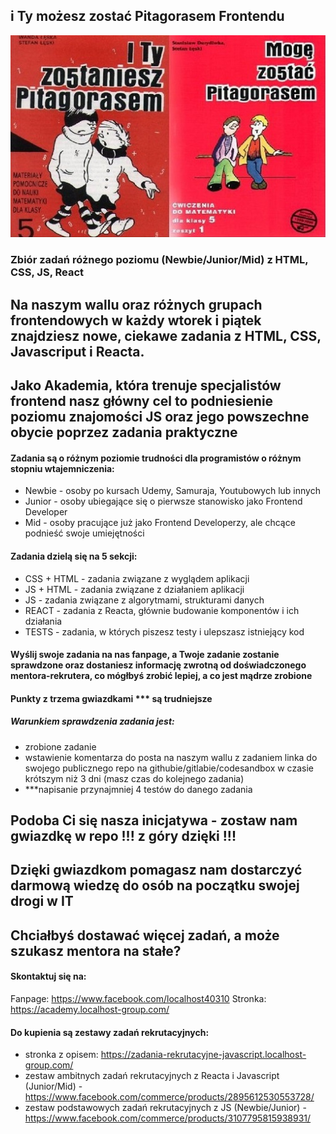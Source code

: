 ## i Ty możesz zostać Pitagorasem Frontendu
![alt "i Ty możesz zostać Pitagorasem Frontendu"](/pitagoras.jpg)
### Zbiór zadań różnego poziomu (Newbie/Junior/Mid) z HTML, CSS, JS, React 

## Na naszym wallu oraz różnych grupach frontendowych w każdy wtorek i piątek znajdziesz nowe, ciekawe zadania z HTML, CSS, Javascriput i Reacta.

## Jako Akademia, która trenuje specjalistów frontend nasz główny cel to podniesienie poziomu znajomości JS oraz jego powszechne obycie poprzez zadania praktyczne

#### Zadania są o różnym poziomie trudności dla programistów o różnym stopniu wtajemniczenia:
- Newbie - osoby po kursach Udemy, Samuraja, Youtubowych lub innych
- Junior - osoby ubiegające się o pierwsze stanowisko jako Frontend Developer
- Mid - osoby pracujące już jako Frontend Developerzy, ale chcące podnieść swoje umiejętności

#### Zadania dzielą się na 5 sekcji:
- CSS + HTML - zadania związane z wyglądem aplikacji
- JS + HTML - zadania związane z działaniem aplikacji
- JS - zadania związane z algorytmami, strukturami danych
- REACT - zadania z Reacta, głównie budowanie komponentów i ich działania
- TESTS - zadania, w których piszesz testy i ulepszasz istniejący kod

#### Wyślij swoje zadania na nas fanpage, a Twoje zadanie zostanie sprawdzone oraz dostaniesz informację zwrotną od doświadczonego mentora-rekrutera, co mógłbyś zrobić lepiej, a co jest mądrze zrobione

#### Punkty z trzema gwiazdkami *** są trudniejsze

##### Warunkiem sprawdzenia zadania jest:
- zrobione zadanie
- wstawienie komentarza do posta na naszym wallu z zadaniem linka do swojego publicznego repo na githubie/gitlabie/codesandbox w czasie krótszym niż 3 dni (masz czas do kolejnego zadania)
- ***napisanie przynajmniej 4 testów do danego zadania

## Podoba Ci się nasza inicjatywa - zostaw nam gwiazdkę w repo !!! z góry dzięki !!!
## Dzięki gwiazdkom pomagasz nam dostarczyć darmową wiedzę do osób na początku swojej drogi w IT

## Chciałbyś dostawać więcej zadań, a może szukasz mentora na stałe? 
#### Skontaktuj się na:
Fanpage: https://www.facebook.com/localhost40310
Stronka: https://academy.localhost-group.com/

#### Do kupienia są zestawy zadań rekrutacyjnych:
- stronka z opisem: https://zadania-rekrutacyjne-javascript.localhost-group.com/
- zestaw ambitnych zadań rekrutacyjnych z Reacta i Javascript (Junior/Mid) - https://www.facebook.com/commerce/products/2895612530553728/
- zestaw podstawowych zadań rekrutacyjnych z JS (Newbie/Junior) - https://www.facebook.com/commerce/products/3107795815938931/

